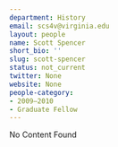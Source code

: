 ```yaml
---
department: History
email: scs4v@virginia.edu
layout: people
name: Scott Spencer
short_bio: ''
slug: scott-spencer
status: not_current
twitter: None
website: None
people-category:
- 2009–2010
- Graduate Fellow
---
```


No Content Found
